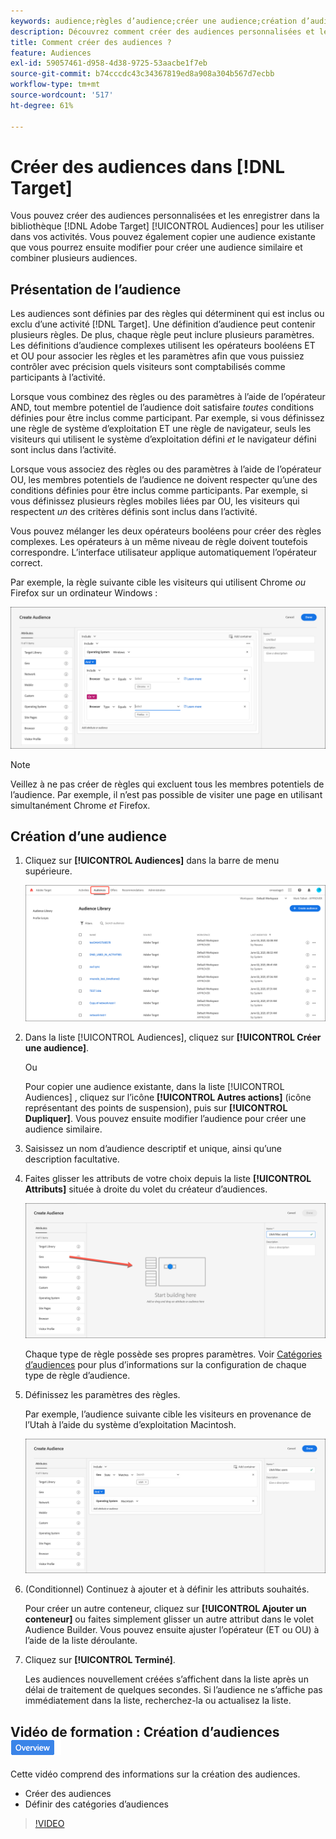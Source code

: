 ```yaml
---
keywords: audience;règles d’audience;créer une audience;création d’audience
description: Découvrez comment créer des audiences personnalisées et les enregistrer dans la bibliothèque  [!DNL Adobe Target] [!UICONTROL Audiences] pour les utiliser dans des activités.
title: Comment créer des audiences ?
feature: Audiences
exl-id: 59057461-d958-4d38-9725-53aacbe1f7eb
source-git-commit: b74cccdc43c34367819ed8a908a304b567d7ecbb
workflow-type: tm+mt
source-wordcount: '517'
ht-degree: 61%

---
```


# Créer des audiences dans [!DNL Target]

Vous pouvez créer des audiences personnalisées et les enregistrer dans la bibliothèque [!DNL Adobe Target] [!UICONTROL Audiences] pour les utiliser dans vos activités. Vous pouvez également copier une audience existante que vous pourrez ensuite modifier pour créer une audience similaire et combiner plusieurs audiences.

## Présentation de l’audience

Les audiences sont définies par des règles qui déterminent qui est inclus ou exclu d’une activité [!DNL Target]. Une définition d’audience peut contenir plusieurs règles. De plus, chaque règle peut inclure plusieurs paramètres. Les définitions d’audience complexes utilisent les opérateurs booléens ET et OU pour associer les règles et les paramètres afin que vous puissiez contrôler avec précision quels visiteurs sont comptabilisés comme participants à l’activité.

Lorsque vous combinez des règles ou des paramètres à l’aide de l’opérateur AND, tout membre potentiel de l’audience doit satisfaire *toutes* conditions définies pour être inclus comme participant. Par exemple, si vous définissez une règle de système d’exploitation ET une règle de navigateur, seuls les visiteurs qui utilisent le système d’exploitation défini *et* le navigateur défini sont inclus dans l’activité.

Lorsque vous associez des règles ou des paramètres à l’aide de l’opérateur OU, les membres potentiels de l’audience ne doivent respecter qu’une des conditions définies pour être inclus comme participants. Par exemple, si vous définissez plusieurs règles mobiles liées par OU, les visiteurs qui respectent *un* des critères définis sont inclus dans l’activité.

Vous pouvez mélanger les deux opérateurs booléens pour créer des règles complexes. Les opérateurs à un même niveau de règle doivent toutefois correspondre. L’interface utilisateur applique automatiquement l’opérateur correct.

Par exemple, la règle suivante cible les visiteurs qui utilisent Chrome *ou* Firefox sur un ordinateur Windows :

![Création d’une audience](assets/audience_create.png)

>[!NOTE]
>
>Veillez à ne pas créer de règles qui excluent tous les membres potentiels de l’audience. Par exemple, il n’est pas possible de visiter une page en utilisant simultanément Chrome *et* Firefox.

## Création d’une audience

1. Cliquez sur **[!UICONTROL Audiences]** dans la barre de menu supérieure.

   ![](assets/audiences_list.png)

1. Dans la liste [!UICONTROL Audiences], cliquez sur **[!UICONTROL Créer une audience]**.

   Ou

   Pour copier une audience existante, dans la liste [!UICONTROL Audiences] , cliquez sur l’icône **[!UICONTROL Autres actions]** (icône représentant des points de suspension), puis sur **[!UICONTROL Dupliquer]**. Vous pouvez ensuite modifier l’audience pour créer une audience similaire.

1. Saisissez un nom d’audience descriptif et unique, ainsi qu’une description facultative.
1. Faites glisser les attributs de votre choix depuis la liste **[!UICONTROL Attributs]** située à droite du volet du créateur d’audiences.

   ![Glisser-déposer des attributs](assets/drag-attribute.png)

   Chaque type de règle possède ses propres paramètres. Voir [Catégories d’audiences](/help/c-target/c-audiences/c-target-rules/target-rules.md#concept_E3A77E42F1644503A829B5107B20880D) pour plus d’informations sur la configuration de chaque type de règle d’audience.

1. Définissez les paramètres des règles.

   Par exemple, l’audience suivante cible les visiteurs en provenance de l’Utah à l’aide du système d’exploitation Macintosh.

   ![audience Utah/Macintosh](assets/adience-builder.png)

1. (Conditionnel) Continuez à ajouter et à définir les attributs souhaités.

   Pour créer un autre conteneur, cliquez sur **[!UICONTROL Ajouter un conteneur]** ou faites simplement glisser un autre attribut dans le volet Audience Builder. Vous pouvez ensuite ajuster l’opérateur (ET ou OU) à l’aide de la liste déroulante.

1. Cliquez sur **[!UICONTROL Terminé]**.

   Les audiences nouvellement créées s’affichent dans la liste après un délai de traitement de quelques secondes. Si l’audience ne s’affiche pas immédiatement dans la liste, recherchez-la ou actualisez la liste.

## Vidéo de formation : Création d’audiences  ![Badge d’aperçu](/help/assets/overview.png)

Cette vidéo comprend des informations sur la création des audiences.

* Créer des audiences
* Définir des catégories d’audiences

>[!VIDEO](https://video.tv.adobe.com/v/17392)

